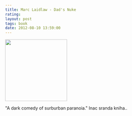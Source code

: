 ```yaml
---
title: Marc Laidlaw - Dad's Nuke
rating: 
layout: post
tags: book
date: 2012-08-10 13:59:00
---
```

<img width="200" src="https://www.lwcurrey.com/pictures/medium/146798.jpg" />
<p>
"A dark comedy of surburban paranoia." Inac sranda kniha..
</p>
